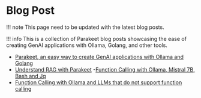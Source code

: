 # Blog Post

!!! note
    This page need to be updated with the latest blog posts.

!!! info
    This is a collection of Parakeet blog posts showcasing the ease of creating GenAI applications with Ollama, Golang, and other tools.

- [Parakeet, an easy way to create GenAI applications with Ollama and Golang](https://k33g.hashnode.dev/parakeet-an-easy-way-to-create-genai-applications-with-ollama-and-golang)
- [Understand RAG with Parakeet](https://k33g.hashnode.dev/understand-rag-with-parakeet)
-[Function Calling with Ollama, Mistral 7B, Bash and Jq](https://k33g.hashnode.dev/function-calling-with-ollama-mistral-7b-bash-and-jq)
- [Function Calling with Ollama and LLMs that do not support function calling](https://k33g.hashnode.dev/function-calling-with-ollama-and-llms-that-do-not-support-function-calling)